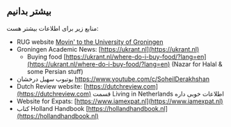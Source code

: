 ## بیشتر بدانیم

منابع زیر برای اطلاعات بیشتر هست: 

- RUG website [Movin' to the University of Groningen](https://www.rug.nl/education/bachelor/international-students/study-in-the-netherlands-groningen/movin-to-groningen?lang=en)
- Groningen Academic News: [https://ukrant.nl](https://ukrant.nl)
  * Buying food [https://ukrant.nl/where-do-i-buy-food/?lang=en](https://ukrant.nl/where-do-i-buy-food/?lang=en) (Nazar for Halal & some Persian stuff)
- یوتیوب سهیل درخشان https://www.youtube.com/c/SoheilDerakhshan
- Dutch Review website: [https://dutchreview.com](https://dutchreview.com) قسمت Living in Netherlands اطلاعات خوبی داره
- Website for Expats: [https://www.iamexpat.nl](https://www.iamexpat.nl)
- کتاب Holland Handbook [https://hollandhandbook.nl](https://hollandhandbook.nl)
